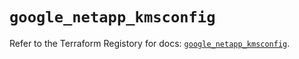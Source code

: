 # `google_netapp_kmsconfig`

Refer to the Terraform Registory for docs: [`google_netapp_kmsconfig`](https://registry.terraform.io/providers/hashicorp/google-beta/5.26.0/docs/resources/google_netapp_kmsconfig).
